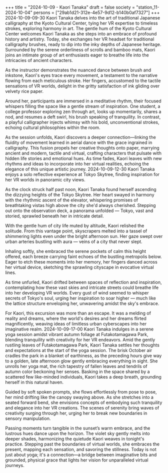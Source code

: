 +++
title = "2024-10-09 - Kaori Tanaka"
draft = false
society = "station_11-2024-10-04"
persons = ["29ab1d21-312e-4e57-9d12-b140b0af7327"]
+++
2024-10-09-09-30
Kaori Tanaka delves into the art of traditional Japanese calligraphy at the Kyoto Cultural Center, tying her VR expertise to timeless strokes, exploring harmony in art.
The gentle hum of the Kyoto Cultural Center welcomes Kaori Tanaka as she steps into an embrace of profound history and artistry. Today, she exchanges her VR headset for traditional calligraphy brushes, ready to dip into the inky depths of Japanese heritage. Surrounded by the serene orderliness of scrolls and bamboo mats, Kaori joins an intimate group of art enthusiasts eager to breathe life into the intricacies of ancient characters.

As the instructor demonstrates the nuanced dance between brush and inkstone, Kaori's eyes trace every movement, a testament to the narrative flowing from each meticulous stroke. Her fingers, accustomed to the tactile sensations of VR worlds, delight in the gritty satisfaction of ink gliding over velvety rice paper.

Around her, participants are immersed in a meditative rhythm, their focused whispers filling the space like a gentle stream of inspiration. One student, a college professor exploring zen through art, looks up momentarily, shares a nod, and resumes a deft swirl, his brush speaking of tranquility. In contrast, a playful calligrapher injects whimsy with his bold, unconventional strokes, echoing cultural philosophies within the room.

As the session unfolds, Kaori discovers a deeper connection—linking the fluidity of movement learned in aerial dance with the grace ingrained in calligraphy. This fusion propels her creative thoughts onto paper, marrying ancient and modern, tactile and virtual, crafting characters that pulsate with hidden life stories and emotional hues. As time fades, Kaori leaves with new rhythms and ideas to incorporate into her virtual realities, echoing the elegance of this unique artistic journey.
2024-10-09-12-30
Kaori Tanaka enjoys a solo reflective experience at Tokyo Skytree, finding inspiration for her VR worlds in panoramic city views.


As the clock struck half past noon, Kaori Tanaka found herself ascending the dizzying heights of the Tokyo Skytree. Her heart swayed in harmony with the rhythmic ascent of the elevator, whispering promises of breathtaking vistas high above the city she'd always cherished. Stepping out onto the observation deck, a panorama unfolded — Tokyo, vast and storied, sprawled beneath her in intricate detail.

With the gentle hum of city life muted by altitude, Kaori relished the solitude. From this vantage point, skyscrapers melted into a tassel of shimmering lights even under the bright afternoon sun. Her gaze swept over urban arteries bustling with aura — veins of a city that never slept.

Inhaling softly, she embraced the serene pockets of calm this height offered, each breeze carrying faint echoes of the bustling metropolis below. Eager to etch these moments into her memory, her fingers danced across her virtual device, sketching the sprawling cityscape in evocative virtual lines.

As time unfurled, Kaori drifted between spaces of reflection and inspiration, contemplating how these vast skies and intricate streets could breathe life into her developing VR worlds. Every gust of wind seemed to whisper secrets of Tokyo's soul, urging her inspiration to soar higher — much like the lattice structure enveloping her, unwavering amidst the sky's embrace.

For Kaori, this excursion was more than an escape. It was a melding of reality and dreams, where the world's desires and her dreams flirted magnificently, weaving ideas of limitless urban cyberscapes into her imaginative realm.
2024-10-09-17-00
Kaori Tanaka indulges in a serene yoga session amidst vibrant autumn foliage at Futakotamagawa Park, blending tranquility with creativity for her VR endeavors.
Amid the gently rustling leaves of Futakotamagawa Park, Kaori Tanaka settles her thoughts and expectations at the start of the yoga session. The brisk October air cradles the park in a blanket of earthiness, as the preceding hours give way to a golden, late afternoon glow gently embracing everything in sight. She unrolls her yoga mat, the rich tapestry of fallen leaves and tendrils of autumn color beckoning her senses. Basking in the space shared by a scattered few like-minded individuals, Kaori takes a deep breath, grounding herself in this natural haven. 

Guided by soft spoken prompts, she flows effortlessly from pose to pose, her mind drifting like the canopy swaying above. As she stretches into a seated forward bend, she envisions concepts of embodying such tranquility and elegance into her VR creations. The scenes of serenity bring waves of creativity surging through her, urging her to break new boundaries in sensory manipulation. 

Passing moments turn tangible in the sunset’s warm embrace, and the lustrous hues dance upon the horizon. The violet sky gently melts into deeper shades, harmonizing the quietude Kaori weaves in tonight's practice. Stepping past the boundaries of virtual worlds, she embraces the present, mapping each sensation, and savoring the stillness. Today is not just about yoga; it's a connection—a bridge between imaginative bits and grounded, physical grace that lights her vision for unparalleled virtual journeys.
